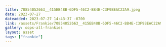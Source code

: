 ```yaml
---
title: 70854052663__415EB48B-6DF5-46C2-BB4E-C3F9BEAC22A9.jpeg
date: 2023-07-27
dateadded: 2023-07-27 14:43:37 -0700
link: /assets/Frankie/70854052663__415EB48B-6DF5-46C2-BB4E-C3F9BEAC22A9.jpeg
gallery: oops-all-frankies
layout: asset
tags: ["frankie"]
--- 
```

